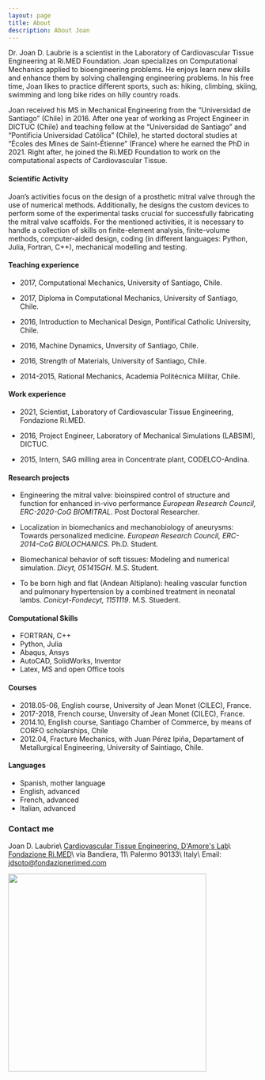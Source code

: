 ```yaml
---
layout: page
title: About
description: About Joan
---
```


Dr. Joan D. Laubrie is a scientist in the Laboratory of Cardiovascular Tissue Engineering at Ri.MED Foundation. Joan specializes on Computational Mechanics applied to bioengineering problems. He enjoys learn new skills and enhance them by solving challenging engineering problems. In his free time, Joan likes to practice different sports, such as: hiking, climbing, skiing, swimming and long bike rides on hilly country roads.

Joan received his MS in Mechanical Engineering from the “Universidad de Santiago” (Chile) in 2016. After one year of working as Project Engineer in DICTUC (Chile) and teaching fellow at the “Universidad de Santiago” and “Pontificia Universidad Católica” (Chile), he started doctoral studies at “Écoles des Mines de Saint-Étienne” (France) where he earned the PhD in 2021. Right after, he joined the Ri.MED Foundation to work on the computational aspects of Cardiovascular Tissue. 

#### Scientific Activity
Joan’s activities focus on the design of a prosthetic mitral valve through the use of numerical methods. Additionally, he designs the custom devices to perform some of the experimental tasks crucial for successfully fabricating the mitral valve scaffolds. For the mentioned activities, it is necessary to handle a collection of skills on finite-element analysis, finite-volume methods, computer-aided design, coding (in different languages: Python, Julia, Fortran, C++), mechanical modelling and testing.

#### Teaching experience
* 2017, Computational Mechanics, University of Santiago, Chile.

* 2017, Diploma in Computational Mechanics, University of Santiago, Chile.

* 2016, Introduction to Mechanical Design, Pontifical Catholic University, Chile.

* 2016, Machine Dynamics, Unversity of Santiago, Chile.

* 2016, Strength of Materials, University of Santiago, Chile.

* 2014-2015, Rational Mechanics, Academia Politécnica Militar, Chile.

#### Work experience
* 2021, Scientist, Laboratory of Cardiovascular Tissue Engineering, Fondazione Ri.MED.

* 2016, Project Engineer, Laboratory of Mechanical Simulations (LABSIM), DICTUC.

* 2015, Intern, SAG milling area in Concentrate plant, CODELCO-Andina.

#### Research projects
* Engineering the mitral valve: bioinspired control of structure and function for enhanced in-vivo performance *European Research Council, ERC-2020-CoG BIOMITRAL*. Post Doctoral Researcher.

* Localization in biomechanics and mechanobiology of aneurysms: Towards personalized medicine. *European Research Council, ERC-2014-CoG BIOLOCHANICS*. Ph.D. Student.

* Biomechanical behavior of soft tissues: Modeling and numerical simulation. *Dicyt, 051415GH*. M.S. Student.

* To be born high and flat (Andean Altiplano): healing vascular function and pulmonary hypertension by a combined treatment in neonatal lambs. *Conicyt-Fondecyt, 1151119*. M.S. Stuedent.

#### Computational Skills
* FORTRAN, C++
* Python, Julia
* Abaqus, Ansys
* AutoCAD, SolidWorks, Inventor
* Latex, MS and open Office tools

#### Courses
* 2018.05-06, English course, University of Jean Monet (CILEC), France.
* 2017-2018, French course, Unversity of Jean Monet (CILEC), France.
* 2014.10, English course, Santiago Chamber of Commerce, by means of CORFO scholarships, Chile
* 2012.04, Fracture Mechanics, with Juan Pérez Ipiña, Departament of Metallurgical Engineering, University of Saintiago, Chile.

#### Languages
* Spanish, mother language
* English, advanced
* French, advanced
* Italian, advanced

### Contact me
Joan D. Laubrie\\
[Cardiovascular Tissue Engineering, D'Amore's Lab](https://www.fondazionerimed.eu/defaultResponsive.aspx?id=259)\\
[Fondazione Ri.MED](https://http://www.fondazionerimed.eu)\\
via Bandiera, 11\\
Palermo 90133\\
Italy\\
Email: [jdsoto@fondazionerimed.com](mailto:jdsoto@fondazionerimed.com)

<img src="{{ site.baseurl }}/images/profile.jpg" style="width: 400px;"/>
